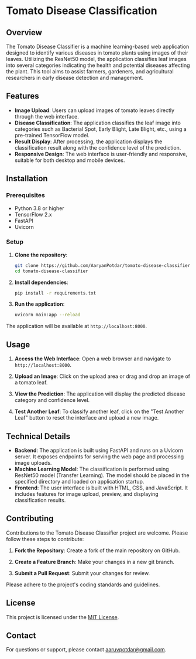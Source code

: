 # Tomato Disease Classification

## Overview

The Tomato Disease Classifier is a machine learning-based web application designed to identify various diseases in tomato plants using images of their leaves. Utilizing the ResNet50 model, the application classifies leaf images into several categories indicating the health and potential diseases affecting the plant. This tool aims to assist farmers, gardeners, and agricultural researchers in early disease detection and management.

## Features

- **Image Upload**: Users can upload images of tomato leaves directly through the web interface.
- **Disease Classification**: The application classifies the leaf image into categories such as Bacterial Spot, Early Blight, Late Blight, etc., using a pre-trained TensorFlow model.
- **Result Display**: After processing, the application displays the classification result along with the confidence level of the prediction.
- **Responsive Design**: The web interface is user-friendly and responsive, suitable for both desktop and mobile devices.

## Installation

### Prerequisites

- Python 3.8 or higher
- TensorFlow 2.x
- FastAPI
- Uvicorn

### Setup

1. **Clone the repository**:
   ```bash
   git clone https://github.com/AaryanPotdar/tomato-disease-classifier.git
   cd tomato-disease-classifier

2. **Install dependencies**:

    ```bash
    pip install -r requirements.txt

2. **Run the application**:

    ```bash
    uvicorn main:app --reload

The application will be available at `http://localhost:8000`.

## Usage

1. **Access the Web Interface**: Open a web browser and navigate to `http://localhost:8000`.

2. **Upload an Image**: Click on the upload area or drag and drop an image of a tomato leaf.

3. **View the Prediction**: The application will display the predicted disease category and confidence level.

4. **Test Another Leaf**: To classify another leaf, click on the "Test Another Leaf" button to reset the interface and upload a new image.

## Technical Details

- **Backend**: The application is built using FastAPI and runs on a Uvicorn server. It exposes endpoints for serving the web page and processing image uploads.
- **Machine Learning Model**: The classification is performed using ResNet50 model (Transfer Learning). The model should be placed in the specified directory and loaded on application startup.
- **Frontend**: The user interface is built with HTML, CSS, and JavaScript. It includes features for image upload, preview, and displaying classification results.

## Contributing

Contributions to the Tomato Disease Classifier project are welcome. Please follow these steps to contribute:

1. **Fork the Repository**: Create a fork of the main repository on GitHub.

2. **Create a Feature Branch**: Make your changes in a new git branch.

3. **Submit a Pull Request**: Submit your changes for review.

Please adhere to the project's coding standards and guidelines.

## License

This project is licensed under the [MIT License](LICENSE.txt).

## Contact

For questions or support, please contact [aaruvpotdar@gmail.com](mailto:aaruvpotdar@gmail.com).
